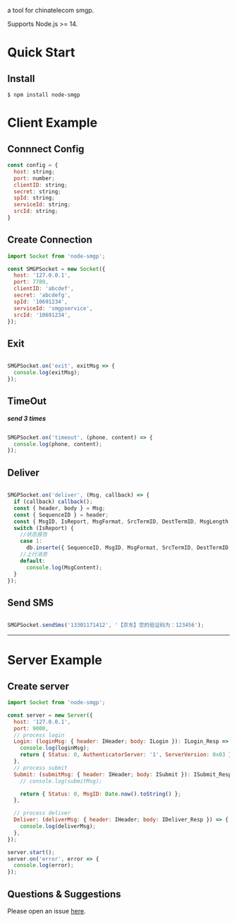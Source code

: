 a tool for chinatelecom smgp.

Supports Node.js >= 14.

# Quick Start

## Install

```shell
$ npm install node-smgp
```

# Client Example
## Connnect Config

```javascript
const config = {
  host: string;
  port: number;
  clientID: string;
  secret: string;
  spId: string;
  serviceId: string;
  srcId: string;
}
```

## Create Connection

```javascript
import Socket from 'node-smgp';

const SMGPSocket = new Socket({
  host: '127.0.0.1',
  port: 7789,
  clientID: 'abcdef',
  secret: 'abcdefg',
  spId: '10691234',
  serviceId: 'smgpservice',
  srcId: '10691234',
});

```

## Exit

```javascript

SMGPSocket.on('exit', exitMsg => {
  console.log(exitMsg);
});

```

## TimeOut

***send 3 times***

```javascript

SMGPSocket.on('timeout', (phone, content) => {
  console.log(phone, content);
});

````

## Deliver

```javascript

SMGPSocket.on('deliver', (Msg, callback) => {
  if (callback) callback();
  const { header, body } = Msg;
  const { SequenceID } = header;
  const { MsgID, IsReport, MsgFormat, SrcTermID, DestTermID, MsgLength, MsgContent } = body;
  switch (IsReport) {
    //状态报告
    case 1:
      db.inserte({ SequenceID, MsgID, MsgFormat, SrcTermID, DestTermID, MsgLength, MsgContent });
    //上行消息
    default:
      console.log(MsgContent);
  }
});

```

## Send SMS

```javascript

SMGPSocket.sendSms('13301171412', '【京东】您的验证码为：123456');

```

---
# Server Example

##  Create server
```javascript
import Socket from 'node-smgp';

const server = new Server({
  host: '127.0.0.1',
  port: 9000,
  // process login
  Login: (loginMsg: { header: IHeader; body: ILogin }): ILogin_Resp => {
    console.log(loginMsg);
    return { Status: 0, AuthenticatorServer: '1', ServerVersion: 0x03 };
  },
  // process submit
  Submit: (submitMsg: { header: IHeader; body: ISubmit }): ISubmit_Resp => {
    // console.log(submitMsg);

    return { Status: 0, MsgID: Date.now().toString() };
  },

  // process deliver
  Deliver: (deliverMsg: { header: IHeader; body: IDeliver_Resp }) => {
    console.log(deliverMsg);
  },
});

server.start();
server.on('error', error => {
  console.log(error);
});

```

## Questions & Suggestions

Please open an issue [here](https://github.com/tong3jie/node-smgp/issues).


